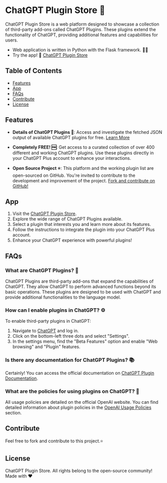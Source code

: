 # ChatGPT Plugin Store 🧩

ChatGPT Plugin Store is a web platform designed to showcase a collection of third-party add-ons called ChatGPT Plugins. These plugins extend the functionality of ChatGPT, providing additional features and capabilities for users. 

- Web application is written in Python with the Flask framework. 🐍🌐
- Try the app! 🚀 [ChatGPT Plugin Store](https://gptpluginstore.onrender.com/)

## Table of Contents

- [Features](#features)
- [App](#app)
- [FAQs](#faqs)
- [Contribute](#contribute)
- [License](#license)

## Features

- **Details of ChatGPT Plugins 🧩**: Access and investigate the fetched JSON output of available ChatGPT plugins for free. [Learn More](https://openai.com/blog/chatgpt-plugins)

- **Completely FREE! 🆓**: Get access to a curated collection of over 400 different and working ChatGPT plugins. Use these plugins directly in your ChatGPT Plus account to enhance your interactions.

- **Open Source Project ⭐**: This platform and the working plugin list are open-sourced on GitHub. You're invited to contribute to the development and improvement of the project. [Fork and contribute on GitHub!](https://github.com/tolgakurtuluss/plugin)

## App

1. Visit the [ChatGPT Plugin Store](https://gptpluginstore.onrender.com/).
2. Explore the wide range of ChatGPT Plugins available.
3. Select a plugin that interests you and learn more about its features.
4. Follow the instructions to integrate the plugin into your ChatGPT Plus account.
5. Enhance your ChatGPT experience with powerful plugins!

## FAQs

### What are ChatGPT Plugins? 🧩

ChatGPT Plugins are third-party add-ons that expand the capabilities of ChatGPT. They allow ChatGPT to perform advanced functions beyond its basic operations. These plugins are designed to be used with ChatGPT and provide additional functionalities to the language model.

### How can I enable plugins in ChatGPT? ⚙️

To enable third-party plugins in ChatGPT:
1. Navigate to [ChatGPT](https://chat.openai.com/) and log in.
2. Click on the bottom-left three dots and select "Settings".
3. In the settings menu, find the "Beta Features" option and enable "Web browsing" and "Plugin" features.

### Is there any documentation for ChatGPT Plugins? 📚

Certainly! You can access the official documentation on [ChatGPT Plugin Documentation](https://platform.openai.com/docs/plugins/introduction).

### What are the policies for using plugins on ChatGPT? 📜

All usage policies are detailed on the official OpenAI website. You can find detailed information about plugin policies in the [OpenAI Usage Policies](https://openai.com/policies/usage-policies#plugin-policies) section.

## Contribute

Feel free to fork and contribute to this project.⭐

## License

ChatGPT Plugin Store. All rights belong to the open-source community!
Made with ❤️
